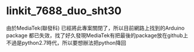# linkit_7688_duo_sht30
 由於MediaTek(聯發科) 已經將此專案關閉了，所以目前網路上找到的Arduino package 都已失效，找了好久發現MediaTek有把最後的package放在github上
 不過是python2.7時代，所以要想辦法把python降回
